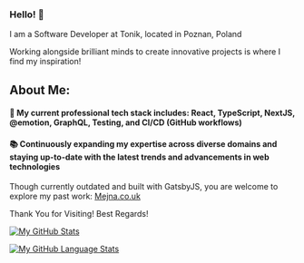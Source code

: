 ### Hello! 👋
I am a Software Developer at Tonik, located in Poznan, Poland

Working alongside brilliant minds to create innovative projects is where I find my inspiration!

## About Me:
#### 💼 My current professional tech stack includes: React, TypeScript, NextJS, @emotion, GraphQL, Testing, and CI/CD (GitHub workflows)
#### 📚 Continuously expanding my expertise across diverse domains and staying up-to-date with the latest trends and advancements in web technologies

Though currently outdated and built with GatsbyJS, you are welcome to explore my past work:
[Mejna.co.uk](https://mejna.co.uk)

Thank You for Visiting! Best Regards!

[![My GitHub Stats](https://github-readme-stats.vercel.app/api/?username=pmejna&count_private=true&theme=tokyonight&showicons=true)]()

[![My GitHub Language Stats](https://github-readme-stats.vercel.app/api/top-langs/?username=pmejna&langs_count=5&theme=tokyonight)]()
